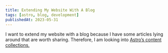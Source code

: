 ```yaml
---
title: Extending My Website With A Blog
tags: [astro, blog, development]
publishedAt: 2023-05-31
---
```


I want to extend my website with a blog because I have some articles lying around that are worth sharing. Therefore, I am looking into [Astro’s content collections.](https://docs.astro.build/en/guides/content-collections/)
